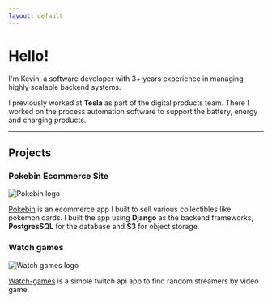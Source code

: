 ```yaml
---
layout: default
---
```


# Hello! 

I'm Kevin, a software developer with 3+ years experience in managing highly scalable backend systems. 

I previously worked at **Tesla** as part of the digital products team. There I worked on the process automation software to support the battery, energy and charging products.

* * *


## Projects


### Pokebin Ecommerce Site

![Pokebin logo](https://img.icons8.com/?size=100&id=64897&format=png&color=000000)

[Pokebin](https://pokebin.app/) is an ecommerce app I built to sell various collectibles like pokemon cards.
I built the app using **Django** as the backend frameworks, **PostgresSQL** for the database and **S3** for object storage.


### Watch games

![Watch games logo](https://img.icons8.com/?size=100&id=81939&format=png&color=000000)

[Watch-games](https://kevinsmhevin.github.io/watch-games/) is a simple twitch api app to find random streamers by video game.

